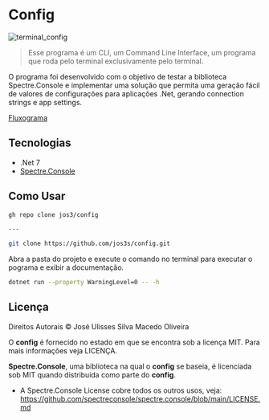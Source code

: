 # Config

![terminal_config](https://github.com/jos3s/config/assets/50359547/6760e72b-da75-4031-b757-dcd7c977816a)


 > Esse programa é um CLI, um Command Line Interface, um programa que roda pelo terminal exclusivamente pelo terminal.

O programa foi desenvolvido com o objetivo de testar a biblioteca Spectre.Console e implementar uma solução que permita uma geração fácil de valores de configurações para aplicações .Net, gerando connection strings e app settings.

[Fluxograma](https://whimsical.com/config-LCPMnRCLfhPL9kvzyhFxyt)

## Tecnologias

- .Net 7
- [Spectre.Console](https://spectreconsole.net)

## Como Usar

```bash
gh repo clone jos3/config

---

git clone https://github.com/jos3s/config.git

```

Abra a pasta do projeto e execute o comando no terminal para executar o pograma e exibir a documentação.

```bash
dotnet run --property WarningLevel=0 -- -h
```

## Licença
Direitos Autorais © José Ulisses Silva Macedo Oliveira

O **config** é fornecido no estado em que se encontra sob a licença MIT. Para mais informações veja LICENÇA.

**Spectre.Console**, uma biblioteca na qual o **config** se baseia, é licenciada sob MIT quando distribuída como parte do **config**. 
- A Spectre.Console License cobre todos os outros usos, veja: https://github.com/spectreconsole/spectre.console/blob/main/LICENSE.md
